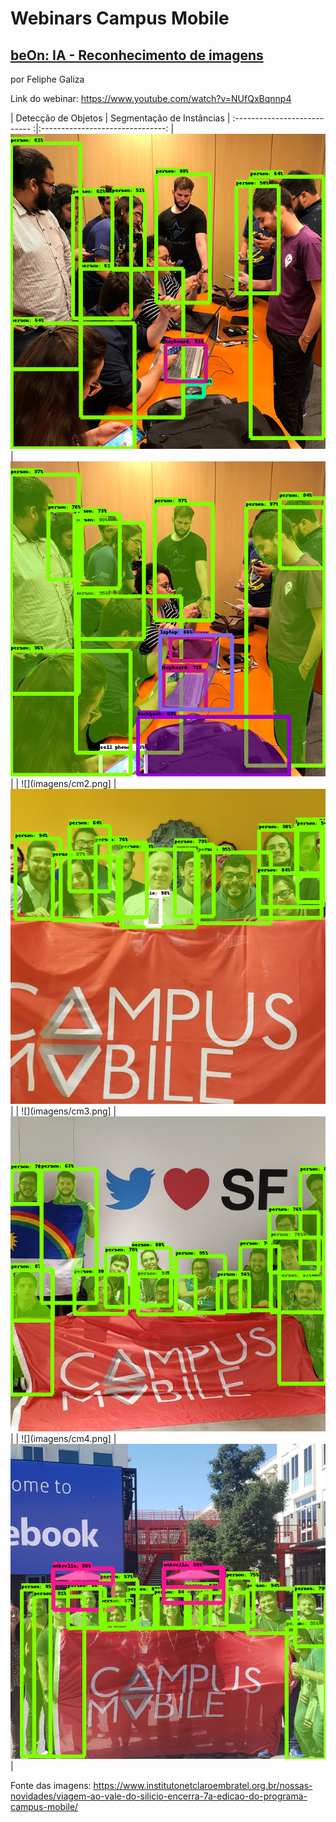 # Webinars Campus Mobile

## [beOn: IA - Reconhecimento de imagens](https://www.youtube.com/watch?v=NUfQxBqnnp4)

por Feliphe Galiza

Link do webinar: https://www.youtube.com/watch?v=NUfQxBqnnp4

|  Detecção de Objetos        |  Segmentação de Instâncias     |
:--------------------------- :|:-------------------------------:
| ![](imagens/cm1.png)        |  ![room](imagens/cm11.png)     |
| ![](imagens/cm2.png]        |  ![cm](imagens/cm22.png)       |
| ![](imagens/cm3.png]        |  ![twitter](imagens/cm33.png)  |
| ![](imagens/cm4.png]        |  ![fb](imagens/cm44.png)       |


Fonte das imagens: https://www.institutonetclaroembratel.org.br/nossas-novidades/viagem-ao-vale-do-silicio-encerra-7a-edicao-do-programa-campus-mobile/